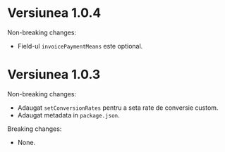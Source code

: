 # Versiunea 1.0.4

Non-breaking changes:

- Field-ul `invoicePaymentMeans` este optional.

# Versiunea 1.0.3

Non-breaking changes:

- Adaugat `setConversionRates` pentru a seta rate de conversie custom.
- Adaugat metadata in `package.json`.

Breaking changes:

- None.
